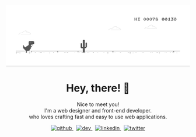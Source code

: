 <!---![banner](https://raw.githubusercontent.com/dheeraj-murali/dheeraj-murali/master/banner.jpeg)--->
![dino](https://raw.githubusercontent.com/dheeraj-murali/dheeraj-murali/master/dino.gif)

<h1 align="center">
Hey, there! 👋
</h1>

<p align="center">
Nice to meet you! <br/> I'm a web designer and front-end developer.<br/> who loves crafting fast and easy to use web applications.
</p>

<p align="center">
  <a href="https://github.com/dheeraj-murali">
    <img src="https://cdn.jsdelivr.net/npm/simple-icons@3.0.1/icons/github.svg" alt="github" height='30'/>
  </a> 
  &nbsp;
  <a href="https://dev.to/dheerajmurali">
    <img src="https://cdn.jsdelivr.net/npm/simple-icons@3.0.1/icons/dev-dot-to.svg" alt="dev" height='30' />
  </a> 
  &nbsp;
  <a href="https://www.linkedin.com/in/dheeraj-murali/">
    <img src="https://cdn.jsdelivr.net/npm/simple-icons@3.0.1/icons/linkedin.svg" alt="linkedin" height='30' />
  </a> 
  &nbsp;
  <a href="https://twitter.com/_mdrj">
    <img src="https://cdn.jsdelivr.net/npm/simple-icons@3.0.1/icons/twitter.svg" alt="twitter" height='30' />
  </a> 
</p>
